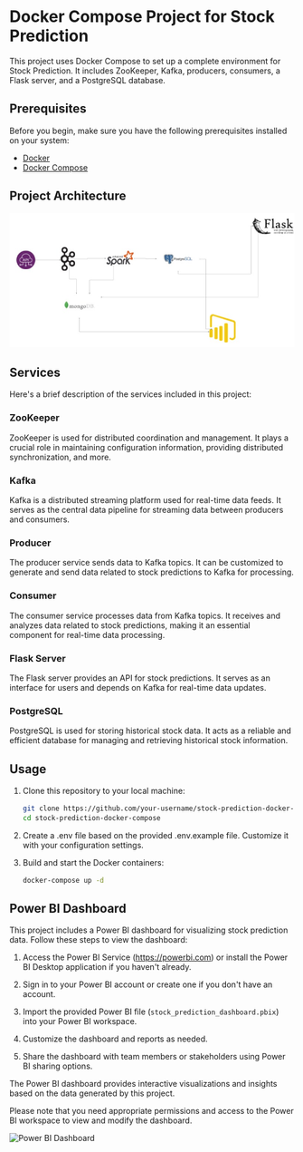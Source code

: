 # Docker Compose Project for Stock Prediction

This project uses Docker Compose to set up a complete environment for Stock Prediction. It includes ZooKeeper, Kafka, producers, consumers, a Flask server, and a PostgreSQL database.

## Prerequisites

Before you begin, make sure you have the following prerequisites installed on your system:

- [Docker](https://www.docker.com/)
- [Docker Compose](https://docs.docker.com/compose/)

## Project Architecture

![Project Architecture](architecture.jpeg)

## Services

Here's a brief description of the services included in this project:

### ZooKeeper

ZooKeeper is used for distributed coordination and management. It plays a crucial role in maintaining configuration information, providing distributed synchronization, and more.

### Kafka

Kafka is a distributed streaming platform used for real-time data feeds. It serves as the central data pipeline for streaming data between producers and consumers.

### Producer

The producer service sends data to Kafka topics. It can be customized to generate and send data related to stock predictions to Kafka for processing.

### Consumer

The consumer service processes data from Kafka topics. It receives and analyzes data related to stock predictions, making it an essential component for real-time data processing.

### Flask Server

The Flask server provides an API for stock predictions. It serves as an interface for users and depends on Kafka for real-time data updates.

### PostgreSQL

PostgreSQL is used for storing historical stock data. It acts as a reliable and efficient database for managing and retrieving historical stock information.

## Usage

1. Clone this repository to your local machine:

   ```bash
   git clone https://github.com/your-username/stock-prediction-docker-compose.git
   cd stock-prediction-docker-compose
   
2. Create a .env file based on the provided .env.example file. Customize it with your configuration settings.

3. Build and start the Docker containers:
   ```bash
   docker-compose up -d
## Power BI Dashboard

This project includes a Power BI dashboard for visualizing stock prediction data. Follow these steps to view the dashboard:

1. Access the Power BI Service (https://powerbi.com) or install the Power BI Desktop application if you haven't already.

2. Sign in to your Power BI account or create one if you don't have an account.

3. Import the provided Power BI file (`stock_prediction_dashboard.pbix`) into your Power BI workspace.

4. Customize the dashboard and reports as needed.

5. Share the dashboard with team members or stakeholders using Power BI sharing options.

The Power BI dashboard provides interactive visualizations and insights based on the data generated by this project.

Please note that you need appropriate permissions and access to the Power BI workspace to view and modify the dashboard.

![Power BI Dashboard](Dashboard.png)







